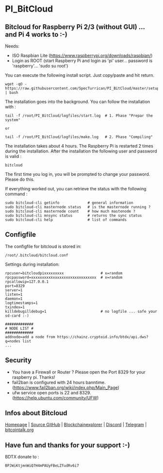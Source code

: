 # PI_BitCloud

## Bitcloud for Raspberry Pi 2/3 (without GUI) ... and Pi 4 works to :-)

Needs:

+ ISO Raspbian Lite (https://www.raspberrypi.org/downloads/raspbian/)
+ Login as ROOT (start Raspberry Pi and login as 'pi' user... password is 'raspberry'... 'sudo su root')

You can execute the following install script. Just copy/paste and hit return.
```
wget -qO - https://raw.githubusercontent.com/SpecTurrican/PI_BitCloud/master/setup.sh | bash
```
The installation goes into the background. You can follow the installation with :
```
tail -f /root/PI_BitCloud/logfiles/start.log  # 1. Phase "Prepar the system"

or

tail -f /root/PI_BitCloud/logfiles/make.log   # 2. Phase "Compiling"
```
The installation takes about 4 hours.
The Raspberry Pi is restarted 2 times during the installation.
After the installation the following user and password is valid :
```
bitcloud
```
The first time you log in, you will be prompted to change your password. Please do this.

If everything worked out, you can retrieve the status with the following command :
```
sudo bitcloud-cli getinfo             # general information
sudo bitcloud-cli masternode status   # is the masternode running ?
sudo bitcloud-cli masternode count    # how much mastenode ?
sudo bitcloud-cli mnsync status       # returns the sync status
sudo bitcloud-cli help                # list of commands
```
## Configfile
The configfile for bitcloud is stored in:
```
/root/.bitcloud/bitcloud.conf
```
Settings during installation:
```
rpcuser=bitcloudpixxxxxxxxx                 # x=random
rpcpassword=xxxxxxxxxxxxxxxxxxxxxxxxxxxxxx  # x=random
rpcallowip=127.0.0.1
port=8329
server=1
listen=1
daemon=1
logtimestamps=1
txindex=1
killdebugilldebug=1                         # no logfile ... safe your sd-card :-)

#############
# NODE LIST #
#############
addnode=add a node from https://chainz.cryptoid.info/btdx/api.dws?q=nodes list
...
```
## Security
- You have a Firewall or Router ? Please open the Port 8329 for your raspberry pi. Thanks!
- fail2ban is configured with 24 hours banntime. (https://www.fail2ban.org/wiki/index.php/Main_Page)
- ufw service open ports is 22 and 8329. (https://help.ubuntu.com/community/UFW)
## Infos about Bitcloud
[Homepage](https://bit-cloud.cc/) | [Source GitHub](https://github.com/LIMXTEC/Bitcloud) | [Blockchainexplorer](https://chainz.cryptoid.info/btdx/) | [Discord](https://discord.gg/kgWVGD2) | [Telegram](https://t.me/bitcloud_btdx) | [bitcointalk.org](https://bitcointalk.org/index.php?topic=2092583.0)

## Have fun and thanks for your support :-)
BDTX donate to :
```
BPJWiKtjmnWiQ7H4mPAUyFBeLZfudRv6i7
```
